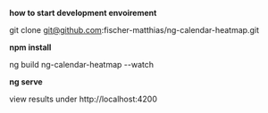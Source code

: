 **how to start development envoirement**

git clone git@github.com:fischer-matthias/ng-calendar-heatmap.git

**npm install**

ng build ng-calendar-heatmap --watch

**ng serve**

view results under http://localhost:4200
